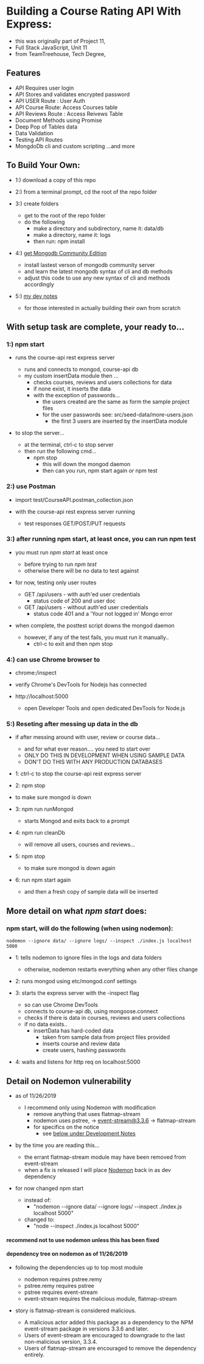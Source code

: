 # Building a Course Rating API With Express:

- this was originally part of Project 11,
- Full Stack JavaScript, Unit 11
- from TeamTreehouse, Tech Degree,

## Features
- API Requires user login
- API Stores and validates encrypted password
- API USER Route : User Auth
- API Course Route: Access Courses table
- API Reviews Route : Access Reivews Table
- Document Methods using Promise
- Deep Pop of Tables data
- Data Validation
- Testing API Routes
- MongdoDb cli and custom scripting
...and more

## To Build Your Own:

- 1:) download a copy of this repo

- 2:) from a terminal prompt, cd the root of the repo folder

- 3:) create folders
    - get to the root of the repo folder
    - do the following
        - make a directory and subdirectory, name it: data/db
        - make a directory, name it: logs
        - then run: npm install

- 4:) [get Mongodb Community Edition](https://www.mongodb.com/try/download/community)
  - install lastest verson of mongodb community server
  - and learn the latest mongodb syntax of cli and db methods
  - adjust this code to use any new syntax of cli and methods accordingly

- 5:) [my dev notes](./devnotes.md)
  - for those interested in actually building their own from scratch

## With setup task are complete, your ready to...

### 1:) npm start
  - runs the course-api rest express server
    - runs and connects to mongod, course-api db
    - my custom insertData module then ...
      - checks courses, reviews and users collections for data
      - if none exist, it inserts the data
      - with the exception of passwords...
        - the users created are the same as form the sample project files
        - for the user passwords see: src/seed-data/more-users.json
          - the first 3 users are inserted by the insertData module

 - to stop the server...
    - at the terminal, ctrl-c to stop server
    - then run the following cmd...
      - npm stop
        - this will down the mongod daemon
        - then can you run, npm start again or npm test

### 2:) use Postman

  - import test/CourseAPI.postman_collection.json

  - with the course-api rest express server running
    - test responses GET/POST/PUT requests

### 3:) after running npm start, at least once, you can run npm test

- you must run *npm start* at least once
  - before trying to run *npm test*
  - otherwise there will be no data to test against

- for now, testing only user routes
  - GET /api/users - with auth'ed user credentials
    - status code of 200 and user doc
  - GET /api/users - without auth'ed user credentials
    - status code 401 and a 'Your not logged in' Mongo error

- when complete, the posttest script downs the mongod daemon
   - however, if any of the test fails, you must run it manually..
     - ctrl-c to exit and then npm stop

### 4:) can use Chrome browser to

-  chrome:/inspect
  - verify Chrome's DevTools for Nodejs has connected

- http://localhost:5000
  - open Developer Tools and open dedicated DevTools for Node.js

### 5:) Reseting after messing up data in the db

- if after messing around with user, review or course data...
  - and for what ever reason.... you need to start over
  - ONLY DO THIS IN DEVELOPMENT WHEN USING SAMPLE DATA
  - DON'T DO THIS WITH ANY PRODUCTION DATABASES


- 1: ctrl-c to stop the course-api rest express server


- 2: npm stop
 - to make sure mongod is down


- 3: npm run runMongod
  - starts Mongod and exits back to a prompt


- 4: npm run cleanDb
  - will remove all users, courses and reviews...


- 5: npm stop
  - to make sure mongod is down again


- 6: run npm start again
  - and then a fresh copy of sample data will be inserted

## More detail on what *npm start* does:

### npm start, will do the following (when using nodemon):

`nodemon --ignore data/ --ignore logs/ --inspect ./index.js localhost 5000`

- 1: tells nodemon to ignore files in the logs and data folders
  - otherwise, nodemon restarts everything when any other files change

- 2: runs mongod using etc/mongod.conf settings

- 3: starts the express server with the -inspect flag
  - so can use Chrome DevTools
  - connects to course-api db, using mongoose.connect
  - checks if there is data in courses, reviews and users collections
  - if no data exists..
    - insertData has hard-coded data
      - taken from sample data from project files provided
      - inserts course and review data
      - create users, hashing passwords

- 4: waits and listens for http req on localhost:5000

## Detail on Nodemon vulnerability

- as of 11/26/2019
  - I recommend only using Nodemon with modification
    - remove anything that uses flatmap-stream
    - nodemon uses pstree, ->  event-stream@3.3.6 -> flatmap-stream
    - for specifics on the notice
      - see [below under Development Notes](#developer-notes)

- by the time you are reading this...
  - the errant flatmap-stream module may have been removed from event-stream
  - when a fix is released I will place [Nodemon](https://www.npmjs.com/package/nodemon) back in as dev dependency

- for now changed npm start
  - instead of:
    - "nodemon --ignore data/ --ignore logs/ --inspect ./index.js localhost 5000"
  - changed to:
    - "node --inspect ./index.js localhost 5000"

#### recommend not to use nodemon unless this has been fixed

#### dependency tree on nodemon as of 11/26/2019

- following the dependencies up to top most module
  - nodemon requires pstree.remy  
  - pstree.remy requires pstree
  - pstree requires event-stream
  - event-stream requires the malicious module, flatmap-stream


- story is flatmap-stream is considered malicious.
  - A malicious actor added this package as a dependency to the NPM event-stream package in versions 3.3.6 and later.
  - Users of event-stream are encouraged to downgrade to the last non-malicious version, 3.3.4.
  - Users of flatmap-stream are encouraged to remove the dependency entirely.
